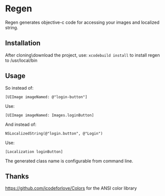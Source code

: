 # Regen
Regen generates objective-c code for accessing your images and localized string. 

## Installation

After cloning\download the project, use:
`xcodebuild install` 
to install regen to /usr/local/bin

## Usage

So instead of: 

`[UIImage imageNamed: @"login-button"]`

Use:

`[UIImage imageNamed: Images.loginButton]`

And instead of:

`NSLocalizedString(@"login.button", @"Login")`

Use:

`[Localization loginButton]`


The generated class name is configurable from command line.


## Thanks
https://github.com/icodeforlove/Colors for the ANSI color library
